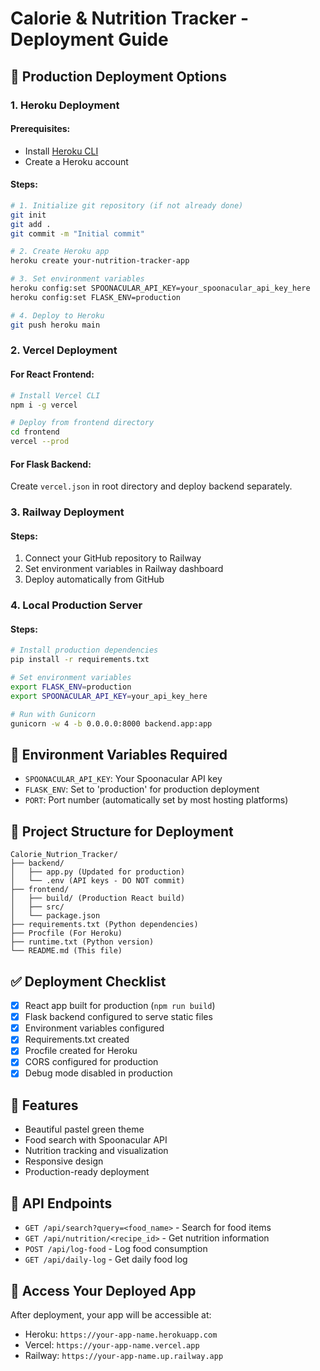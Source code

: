 # Calorie & Nutrition Tracker - Deployment Guide

## 🚀 Production Deployment Options

### 1. **Heroku Deployment**

#### Prerequisites:
- Install [Heroku CLI](https://devcenter.heroku.com/articles/heroku-cli)
- Create a Heroku account

#### Steps:
```bash
# 1. Initialize git repository (if not already done)
git init
git add .
git commit -m "Initial commit"

# 2. Create Heroku app
heroku create your-nutrition-tracker-app

# 3. Set environment variables
heroku config:set SPOONACULAR_API_KEY=your_spoonacular_api_key_here
heroku config:set FLASK_ENV=production

# 4. Deploy to Heroku
git push heroku main
```

### 2. **Vercel Deployment**

#### For React Frontend:
```bash
# Install Vercel CLI
npm i -g vercel

# Deploy from frontend directory
cd frontend
vercel --prod
```

#### For Flask Backend:
Create `vercel.json` in root directory and deploy backend separately.

### 3. **Railway Deployment**

#### Steps:
1. Connect your GitHub repository to Railway
2. Set environment variables in Railway dashboard
3. Deploy automatically from GitHub

### 4. **Local Production Server**

#### Steps:
```bash
# Install production dependencies
pip install -r requirements.txt

# Set environment variables
export FLASK_ENV=production
export SPOONACULAR_API_KEY=your_api_key_here

# Run with Gunicorn
gunicorn -w 4 -b 0.0.0.0:8000 backend.app:app
```

## 🔧 Environment Variables Required

- `SPOONACULAR_API_KEY`: Your Spoonacular API key
- `FLASK_ENV`: Set to 'production' for production deployment
- `PORT`: Port number (automatically set by most hosting platforms)

## 📁 Project Structure for Deployment

```
Calorie_Nutrion_Tracker/
├── backend/
│   ├── app.py (Updated for production)
│   └── .env (API keys - DO NOT commit)
├── frontend/
│   ├── build/ (Production React build)
│   ├── src/
│   └── package.json
├── requirements.txt (Python dependencies)
├── Procfile (For Heroku)
├── runtime.txt (Python version)
└── README.md (This file)
```

## ✅ Deployment Checklist

- [x] React app built for production (`npm run build`)
- [x] Flask backend configured to serve static files
- [x] Environment variables configured
- [x] Requirements.txt created
- [x] Procfile created for Heroku
- [x] CORS configured for production
- [x] Debug mode disabled in production

## 🎨 Features

- Beautiful pastel green theme
- Food search with Spoonacular API
- Nutrition tracking and visualization
- Responsive design
- Production-ready deployment

## 🔗 API Endpoints

- `GET /api/search?query=<food_name>` - Search for food items
- `GET /api/nutrition/<recipe_id>` - Get nutrition information
- `POST /api/log-food` - Log food consumption
- `GET /api/daily-log` - Get daily food log

## 📱 Access Your Deployed App

After deployment, your app will be accessible at:
- Heroku: `https://your-app-name.herokuapp.com`
- Vercel: `https://your-app-name.vercel.app`
- Railway: `https://your-app-name.up.railway.app`
